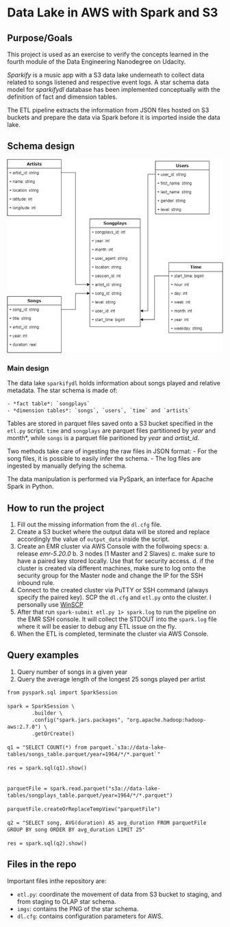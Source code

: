 # Data Lake in AWS with Spark and S3

## Purpose/Goals

This project is used as an exercise to verify the concepts learned in the fourth module of the Data Engineering Nanodegree on Udacity.

*Sparkify* is a music app with a S3 data lake underneath to collect data related to songs listened and respective event logs.
A star schema data model for *sparkifydl* database has been implemented conceptually with the definition of fact and dimension tables.

The ETL pipeline extracts the information from JSON files hosted on S3 buckets and prepare the data via Spark before it is imported inside the
data lake.

## Schema design

![image info](./imgs/data-lake-ER.png)

### Main design

The data lake `sparkifydl` holds information about songs played and relative metadata. The star schema is made of:

    - *fact table*: `songplays`
    - *dimension tables*: `songs`, `users`, `time` and `artists`
 
Tables are stored in parquet files saved onto a S3 bucket specified in the `etl.py` script.
`time` and `songplays` are parquet files partitioned by *year* and month*, while `songs` is a parquet file paritioned by *year* and *artist_id*.

Two methods take care of ingesting the raw files in JSON format:
    - For the song files, it is possible to easily infer the schema.
    - The log files are ingested by manually defying the schema.
 
The data manipulation is performed via PySpark, an interface for Apache Spark in Python.

## How to run the project

1. Fill out the missing information from the `dl.cfg` file.
2. Create a S3 bucket where the output data will be stored and replace accordingly the value of `output_data` inside the script.
3. Create an EMR cluster via AWS Console with the follwoing specs:
    a. release *emr-5.20.0*
    b. 3 nodes (1 Master and 2 Slaves)
    c. make sure to have a paired key stored locally. Use that for security access.
    d. if the cluster is created via different machines, make sure to log onto the security group for the Master node and change the IP for the SSH inbound rule.
4. Connect to the created cluster via PuTTY or SSH command (always specify the paired key). SCP the  `dl.cfg` and `etl.py` onto the cluster. I personally use [WinSCP](https://winscp.net/eng/download.php)
5. After that run `spark-submit etl.py 1> spark.log` to run the pipeline on the EMR SSH console. It will collect the STDOUT into the `spark.log` file where it will be easier to debug any ETL issue on the fly.
6. When the ETL is completed, terminate the cluster via AWS Console.

## Query examples

1. Query number of songs in a given year
2. Query the average length of the longest 25 songs played per artist

```
from pyspark.sql import SparkSession

spark = SparkSession \
        .builder \
        .config("spark.jars.packages", "org.apache.hadoop:hadoop-aws:2.7.0") \
        .getOrCreate()

q1 = "SELECT COUNT(*) from parquet.`s3a://data-lake-tables/songs_table.parquet/year=1964/*/*.parquet`"

res = spark.sql(q1).show()


parquetFile = spark.read.parquet("s3a://data-lake-tables/songplays_table.parquet/year=1964/*/*.parquet")

parquetFile.createOrReplaceTempView("parquetFile")

q2 = "SELECT song, AVG(duration) AS avg_duration FROM parquetFile GROUP BY song ORDER BY avg_duration LIMIT 25"

res = spark.sql(q2).show()
```

 
## Files in the repo

Important files inthe repository are:

- `etl.py`: coordinate the movement of data from S3 bucket to staging, and from staging to OLAP star schema.
- `imgs`: contains the PNG of the star schema.
- `dl.cfg`: contains configuration parameters for AWS.
